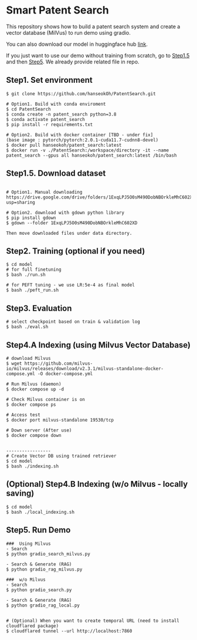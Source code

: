 # Smart Patent Search 

This repository shows how to build a patent search system and create a vector database (MilVus) to run demo using gradio.

You can also download our model in huggingface hub [link](https://huggingface.co/hanseokOh/smartPatent-mContriever-lora). 

If you just want to use our demo without training from scratch, go to [Step1.5](#step1.5) and then [Step5](#step5). We already provide related file in repo.

## Step1. Set environment
```
$ git clone https://github.com/hanseokOh/PatentSearch.git

# Option1. Build with conda enviroment
$ cd PatentSearch
$ conda create -n patent_search python=3.8
$ conda activate patent_search
$ pip install -r requirements.txt

# Option2. Build with docker container [TBD - under fix]
(base image : pytorch/pytorch:2.0.1-cuda11.7-cudnn8-devel)
$ docker pull hanseokoh/patent_search:latest
$ docker run -v ./PatentSearch:/workspace/directory -it --name patent_search --gpus all hanseokoh/patent_search:latest /bin/bash
```
<a name="step1.5"></a>
## Step1.5. Download dataset 
```

# Option1. Manual downloading
https://drive.google.com/drive/folders/1ExqLPJ5O0sM490DobNBOrkleMhC602XD?usp=sharing

# Option2. download with gdown python library
$ pip install gdown
$ gdown --folder 1ExqLPJ5O0sM490DobNBOrkleMhC602XD

Then move downloaded files under data directory. 

```

## Step2. Training (optional if you need)
```
$ cd model
# for full finetuning
$ bash ./run.sh

# for PEFT tuning - we use LR:5e-4 as final model
$ bash ./peft_run.sh
```

## Step3. Evaluation 
```
# select checkpoint based on train & validation log
$ bash ./eval.sh
```

## Step4.A Indexing (using Milvus Vector Database)
```
# download Milvus
$ wget https://github.com/milvus-io/milvus/releases/download/v2.3.1/milvus-standalone-docker-compose.yml -O docker-compose.yml

# Run Milvus (daemon)
$ docker compose up -d

# Check Milvus container is on
$ docker compose ps 

# Access test 
$ docker port milvus-standalone 19530/tcp

# Down server (After use)
$ docker compose down


-----------------
# Create Vector DB using trained retriever
$ cd model
$ bash ./indexing.sh
```
## (Optional) Step4.B Indexing (w/o Milvus - locally saving)
```
$ cd model
$ bash ./local_indexing.sh
```

<a name="step5"></a>
## Step5. Run Demo
```
###  Using Milvus
- Search
$ python gradio_search_milvus.py

- Search & Generate (RAG)
$ python gradio_rag_milvus.py

###  w/o Milvus
- Search
$ python gradio_search.py

- Search & Generate (RAG)
$ python gradio_rag_local.py


# (Optional) When you want to create temporal URL (need to install cloudflared package)
$ cloudflared tunnel --url http://localhost:7860
```

